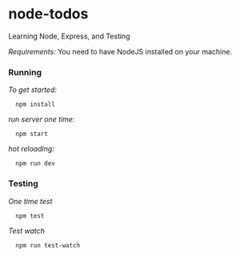 # node-todos
Learning Node, Express, and Testing

*Requirements:* You need to have NodeJS installed on your machine.

### Running

*To get started:*
```
  npm install
```

*run server one time:*
```
  npm start
```

*hot reloading:*
```
  npm run dev
```

### Testing

*One time test*
```
  npm test
```

*Test watch*
```
  npm run test-watch
```
